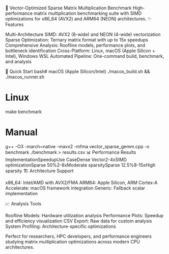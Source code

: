🚀 Vector-Optimized Sparse Matrix Multiplication Benchmark
High-performance matrix multiplication benchmarking suite with SIMD optimizations for x86_64 (AVX2) and ARM64 (NEON) architectures.
✨ Features

Multi-Architecture SIMD: AVX2 (8-wide) and NEON (4-wide) vectorization
Sparse Optimization: Ternary matrix format with up to 15x speedups
Comprehensive Analysis: Roofline models, performance plots, and bottleneck identification
Cross-Platform: Linux, macOS (Apple Silicon + Intel), Windows WSL
Automated Pipeline: One-command build, benchmark, and analysis

🎯 Quick Start
bash# macOS (Apple Silicon/Intel)
./macos_build.sh && ./macos_runner.sh

# Linux
make benchmark

# Manual
g++ -O3 -march=native -mavx2 -mfma vector_sparse_gemm.cpp -o benchmark
./benchmark > results.csv
📊 Performance Results
ImplementationSpeedupUse CaseDense Vector2-4xSIMD optimizationSparse 50%2-8xModerate sparsitySparse 12.5%8-15xHigh sparsity
🏗️ Architecture Support

x86_64: Intel/AMD with AVX2/FMA
ARM64: Apple Silicon, ARM Cortex-A
Accelerate: macOS framework integration
Generic: Fallback scalar implementation

📈 Analysis Tools

Roofline Models: Hardware utilization analysis
Performance Plots: Speedup and efficiency visualization
CSV Export: Raw data for custom analysis
System Profiling: Architecture-specific optimizations

Perfect for researchers, HPC developers, and performance engineers studying matrix multiplication optimizations across modern CPU architectures.
